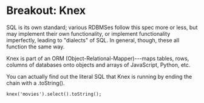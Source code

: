 # Breakout: Knex

SQL is its own standard; various RDBMSes follow this spec more or less, but may implement their own functionality, or implement functionality imperfectly, leading to "dialects" of SQL.  In general, though, these all function the same way.

Knex is part of an ORM (Object-Relational-Mapper)---maps tables, rows, columns of databases onto objects and arrays of JavaScript, Python, etc.

You can actually find out the literal SQL that Knex is running by ending the chain with a .toString().

```JS
knex('movies').select().toString();
```


